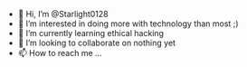 - 👋 Hi, I’m @Starlight0128
- 👀 I’m interested in doing more with technology than most ;)
- 🌱 I’m currently learning ethical hacking
- 💞️ I’m looking to collaborate on nothing yet
- 📫 How to reach me ...

<!---
Starlight0128/Starlight0128 is a ✨ special ✨ repository because its `README.md` (this file) appears on your GitHub profile.
You can click the Preview link to take a look at your changes.
--->
